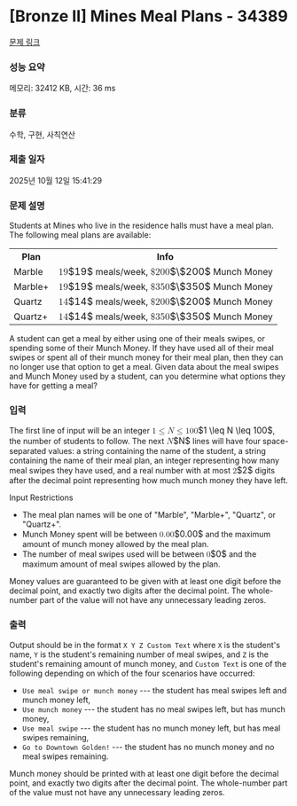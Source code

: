 # [Bronze II] Mines Meal Plans - 34389 

[문제 링크](https://www.acmicpc.net/problem/34389) 

### 성능 요약

메모리: 32412 KB, 시간: 36 ms

### 분류

수학, 구현, 사칙연산

### 제출 일자

2025년 10월 12일 15:41:29

### 문제 설명

<p>Students at Mines who live in the residence halls must have a meal plan. The following meal plans are available:</p>

<table class="table table-bordered">
	<tbody>
		<tr>
			<th>Plan</th>
			<th>Info</th>
		</tr>
		<tr>
			<td>Marble</td>
			<td><mjx-container class="MathJax" jax="CHTML" style="font-size: 109%; position: relative;"> <mjx-math class="MJX-TEX" aria-hidden="true"><mjx-mn class="mjx-n"><mjx-c class="mjx-c31"></mjx-c><mjx-c class="mjx-c39"></mjx-c></mjx-mn></mjx-math><mjx-assistive-mml unselectable="on" display="inline"><math xmlns="http://www.w3.org/1998/Math/MathML"><mn>19</mn></math></mjx-assistive-mml><span aria-hidden="true" class="no-mathjax mjx-copytext">$19$</span></mjx-container> meals/week, <mjx-container class="MathJax" jax="CHTML" style="font-size: 109%; position: relative;"><mjx-math class="MJX-TEX" aria-hidden="true"><mjx-mi class="mjx-n"><mjx-c class="mjx-c24"></mjx-c></mjx-mi><mjx-mn class="mjx-n"><mjx-c class="mjx-c32"></mjx-c><mjx-c class="mjx-c30"></mjx-c><mjx-c class="mjx-c30"></mjx-c></mjx-mn></mjx-math><mjx-assistive-mml unselectable="on" display="inline"><math xmlns="http://www.w3.org/1998/Math/MathML"><mi mathvariant="normal">$</mi><mn>200</mn></math></mjx-assistive-mml><span aria-hidden="true" class="no-mathjax mjx-copytext">$\$200$</span></mjx-container> Munch Money</td>
		</tr>
		<tr>
			<td>Marble+</td>
			<td><mjx-container class="MathJax" jax="CHTML" style="font-size: 109%; position: relative;"> <mjx-math class="MJX-TEX" aria-hidden="true"><mjx-mn class="mjx-n"><mjx-c class="mjx-c31"></mjx-c><mjx-c class="mjx-c39"></mjx-c></mjx-mn></mjx-math><mjx-assistive-mml unselectable="on" display="inline"><math xmlns="http://www.w3.org/1998/Math/MathML"><mn>19</mn></math></mjx-assistive-mml><span aria-hidden="true" class="no-mathjax mjx-copytext">$19$</span></mjx-container> meals/week, <mjx-container class="MathJax" jax="CHTML" style="font-size: 109%; position: relative;"><mjx-math class="MJX-TEX" aria-hidden="true"><mjx-mi class="mjx-n"><mjx-c class="mjx-c24"></mjx-c></mjx-mi><mjx-mn class="mjx-n"><mjx-c class="mjx-c33"></mjx-c><mjx-c class="mjx-c35"></mjx-c><mjx-c class="mjx-c30"></mjx-c></mjx-mn></mjx-math><mjx-assistive-mml unselectable="on" display="inline"><math xmlns="http://www.w3.org/1998/Math/MathML"><mi mathvariant="normal">$</mi><mn>350</mn></math></mjx-assistive-mml><span aria-hidden="true" class="no-mathjax mjx-copytext">$\$350$</span></mjx-container> Munch Money</td>
		</tr>
		<tr>
			<td>Quartz</td>
			<td><mjx-container class="MathJax" jax="CHTML" style="font-size: 109%; position: relative;"> <mjx-math class="MJX-TEX" aria-hidden="true"><mjx-mn class="mjx-n"><mjx-c class="mjx-c31"></mjx-c><mjx-c class="mjx-c34"></mjx-c></mjx-mn></mjx-math><mjx-assistive-mml unselectable="on" display="inline"><math xmlns="http://www.w3.org/1998/Math/MathML"><mn>14</mn></math></mjx-assistive-mml><span aria-hidden="true" class="no-mathjax mjx-copytext">$14$</span></mjx-container> meals/week, <mjx-container class="MathJax" jax="CHTML" style="font-size: 109%; position: relative;"><mjx-math class="MJX-TEX" aria-hidden="true"><mjx-mi class="mjx-n"><mjx-c class="mjx-c24"></mjx-c></mjx-mi><mjx-mn class="mjx-n"><mjx-c class="mjx-c32"></mjx-c><mjx-c class="mjx-c30"></mjx-c><mjx-c class="mjx-c30"></mjx-c></mjx-mn></mjx-math><mjx-assistive-mml unselectable="on" display="inline"><math xmlns="http://www.w3.org/1998/Math/MathML"><mi mathvariant="normal">$</mi><mn>200</mn></math></mjx-assistive-mml><span aria-hidden="true" class="no-mathjax mjx-copytext">$\$200$</span></mjx-container> Munch Money</td>
		</tr>
		<tr>
			<td>Quartz+</td>
			<td><mjx-container class="MathJax" jax="CHTML" style="font-size: 109%; position: relative;"> <mjx-math class="MJX-TEX" aria-hidden="true"><mjx-mn class="mjx-n"><mjx-c class="mjx-c31"></mjx-c><mjx-c class="mjx-c34"></mjx-c></mjx-mn></mjx-math><mjx-assistive-mml unselectable="on" display="inline"><math xmlns="http://www.w3.org/1998/Math/MathML"><mn>14</mn></math></mjx-assistive-mml><span aria-hidden="true" class="no-mathjax mjx-copytext">$14$</span></mjx-container> meals/week, <mjx-container class="MathJax" jax="CHTML" style="font-size: 109%; position: relative;"><mjx-math class="MJX-TEX" aria-hidden="true"><mjx-mi class="mjx-n"><mjx-c class="mjx-c24"></mjx-c></mjx-mi><mjx-mn class="mjx-n"><mjx-c class="mjx-c33"></mjx-c><mjx-c class="mjx-c35"></mjx-c><mjx-c class="mjx-c30"></mjx-c></mjx-mn></mjx-math><mjx-assistive-mml unselectable="on" display="inline"><math xmlns="http://www.w3.org/1998/Math/MathML"><mi mathvariant="normal">$</mi><mn>350</mn></math></mjx-assistive-mml><span aria-hidden="true" class="no-mathjax mjx-copytext">$\$350$</span></mjx-container> Munch Money</td>
		</tr>
	</tbody>
</table>

<p>A student can get a meal by either using one of their meals swipes, or spending some of their Munch Money. If they have used all of their meal swipes or spent all of their munch money for their meal plan, then they can no longer use that option to get a meal. Given data about the meal swipes and Munch Money used by a student, can you determine what options they have for getting a meal?</p>

### 입력 

 <p>The first line of input will be an integer <mjx-container class="MathJax" jax="CHTML" style="font-size: 109%; position: relative;"><mjx-math class="MJX-TEX" aria-hidden="true"><mjx-mn class="mjx-n"><mjx-c class="mjx-c31"></mjx-c></mjx-mn><mjx-mo class="mjx-n" space="4"><mjx-c class="mjx-c2264"></mjx-c></mjx-mo><mjx-mi class="mjx-i" space="4"><mjx-c class="mjx-c1D441 TEX-I"></mjx-c></mjx-mi><mjx-mo class="mjx-n" space="4"><mjx-c class="mjx-c2264"></mjx-c></mjx-mo><mjx-mn class="mjx-n" space="4"><mjx-c class="mjx-c31"></mjx-c><mjx-c class="mjx-c30"></mjx-c><mjx-c class="mjx-c30"></mjx-c></mjx-mn></mjx-math><mjx-assistive-mml unselectable="on" display="inline"><math xmlns="http://www.w3.org/1998/Math/MathML"><mn>1</mn><mo>≤</mo><mi>N</mi><mo>≤</mo><mn>100</mn></math></mjx-assistive-mml><span aria-hidden="true" class="no-mathjax mjx-copytext">$1 \leq N \leq 100$</span></mjx-container>, the number of students to follow. The next <mjx-container class="MathJax" jax="CHTML" style="font-size: 109%; position: relative;"><mjx-math class="MJX-TEX" aria-hidden="true"><mjx-mi class="mjx-i"><mjx-c class="mjx-c1D441 TEX-I"></mjx-c></mjx-mi></mjx-math><mjx-assistive-mml unselectable="on" display="inline"><math xmlns="http://www.w3.org/1998/Math/MathML"><mi>N</mi></math></mjx-assistive-mml><span aria-hidden="true" class="no-mathjax mjx-copytext">$N$</span></mjx-container> lines will have four space-separated values: a string containing the name of the student, a string containing the name of their meal plan, an integer representing how many meal swipes they have used, and a real number with at most <mjx-container class="MathJax" jax="CHTML" style="font-size: 109%; position: relative;"><mjx-math class="MJX-TEX" aria-hidden="true"><mjx-mn class="mjx-n"><mjx-c class="mjx-c32"></mjx-c></mjx-mn></mjx-math><mjx-assistive-mml unselectable="on" display="inline"><math xmlns="http://www.w3.org/1998/Math/MathML"><mn>2</mn></math></mjx-assistive-mml><span aria-hidden="true" class="no-mathjax mjx-copytext">$2$</span></mjx-container> digits after the decimal point representing how much munch money they have left.</p>

<p>Input Restrictions</p>

<ul>
	<li>The meal plan names will be one of "Marble", "Marble+", "Quartz", or "Quartz+".</li>
	<li>Munch Money spent will be between <mjx-container class="MathJax" jax="CHTML" style="font-size: 109%; position: relative;"><mjx-math class="MJX-TEX" aria-hidden="true"><mjx-mn class="mjx-n"><mjx-c class="mjx-c30"></mjx-c><mjx-c class="mjx-c2E"></mjx-c><mjx-c class="mjx-c30"></mjx-c><mjx-c class="mjx-c30"></mjx-c></mjx-mn></mjx-math><mjx-assistive-mml unselectable="on" display="inline"><math xmlns="http://www.w3.org/1998/Math/MathML"><mn>0.00</mn></math></mjx-assistive-mml><span aria-hidden="true" class="no-mathjax mjx-copytext">$0.00$</span></mjx-container> and the maximum amount of munch money allowed by the meal plan.</li>
	<li>The number of meal swipes used will be between <mjx-container class="MathJax" jax="CHTML" style="font-size: 109%; position: relative;"><mjx-math class="MJX-TEX" aria-hidden="true"><mjx-mn class="mjx-n"><mjx-c class="mjx-c30"></mjx-c></mjx-mn></mjx-math><mjx-assistive-mml unselectable="on" display="inline"><math xmlns="http://www.w3.org/1998/Math/MathML"><mn>0</mn></math></mjx-assistive-mml><span aria-hidden="true" class="no-mathjax mjx-copytext">$0$</span></mjx-container> and the maximum amount of meal swipes allowed by the plan.</li>
</ul>

<p>Money values are guaranteed to be given with at least one digit before the decimal point, and exactly two digits after the decimal point. The whole-number part of the value will not have any unnecessary leading zeros.</p>

### 출력 

 <p>Output should be in the format <code>X Y Z Custom Text</code> where <code>X</code> is the student's name, <code>Y</code> is the student's remaining number of meal swipes, and <code>Z</code> is the student's remaining amount of munch money, and <code>Custom Text</code> is one of the following depending on which of the four scenarios have occurred:</p>

<ul>
	<li><code>Use meal swipe or munch money</code> --- the student has meal swipes left and munch money left,</li>
	<li><code>Use munch money</code> --- the student has no meal swipes left, but has munch money,</li>
	<li><code>Use meal swipe</code> --- the student has no munch money left, but has meal swipes remaining,</li>
	<li><code>Go to Downtown Golden!</code> --- the student has no munch money and no meal swipes remaining.</li>
</ul>

<p>Munch money should be printed with at least one digit before the decimal point, and exactly two digits after the decimal point. The whole-number part of the value must not have any unnecessary leading zeros.</p>

